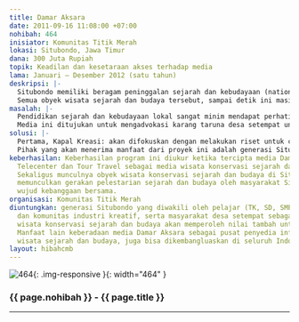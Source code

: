 ```yaml
---
title: Damar Aksara
date: 2011-09-16 11:08:00 +07:00
nohibah: 464
inisiator: Komunitas Titik Merah
lokasi: Situbondo, Jawa Timur
dana: 300 Juta Rupiah
topik: Keadilan dan kesetaraan akses terhadap media
lama: Januari – Desember 2012 (satu tahun)
deskripsi: |-
  Situbondo memiliki beragam peninggalan sejarah dan kebudayaan (national and cultural heritage) yang cukup kaya. Diantaranya yaitu: jalan raya pos ujung timur (Anyer-Panarukan), pabrik gula (PG) peninggalan kolonial terbanyak di dunia (PG Panji, Olean, Wringin Anom, Asembagus, Demaas-Besuki), sisa kejayaan pelabuhan Panarukan, sisa bangunan kolonial di karesidenan Besuki, situs Rengganis di pegunungan Hyang Argopuro, bekas kerajaan Patukangan (cikal-bakal Panarukan) di masa Majapahit dan Blambangan, situs masa pra-sejarah, pondok pesantren Salafiyah-Syafi’iyah Sukorejo, Klenteng tua di Besuki, keberadaan gereja sejak masa kolonial, dan beberapa wisata religi (makam dan pesantren).
  Semua obyek wisata sejarah dan budaya tersebut, sampai detik ini masih belum ada perhatian khusus untuk konservasi, advokasi dan tranformasi kepada generasi muda. Akhirnya generasi muda Situbondo terancam menjadi generasi ahistoris ditengah kekayaan warisan sejarah dan budayanya sendiri. Begitupun dengan obyek sejarah dan budaya tersebut, saat ini hanya menjadi tempat yang tak berarti (nirmakna). Oleh karena itu, saat ini dibutuhkan sebuah kreasi yang memberi wacana alternatif untuk merangsang karang taruna desa, pelajar, mahasiswa dan komunitas industri kreatif agar sadar konservasi wisata sejarah dan budaya. Hal inilah yang melandasi munculnya ide pembentukan media Damar Aksara. Sebagai media edukasi, advokasi dan konservasi wisata sejarah dan budaya untuk menciptakan makna baru di dalam diri generasi muda Situbondo.
masalah: |-
  Pendidikan sejarah dan kebudayaan lokal sangat minim mendapat perhatian di dalam media maupun lembaga pendidikan. Hal ini berakibat tercerabutnya informasi dan transformasi pengetahuan untuk generasi mendatang. Fenomena ini tidak bisa dibiarkan berlarut-larut tanpa solusi. Pembentukan media konservasi wisata sejarah dan budaya Situbondo nantinya akan memberi kontribusi dalam bentuk pengetahuan dan penyedia informasi jasa wisata.
  Media ini ditujukan untuk mengadvokasi karang taruna desa setempat untuk menghargai dan melestarikan sejarah dan budaya disekitarnya. Mereka juga akan dilatih mengelola media sebagai kontributor lokal dan jasa wisata untuk memberi nilai tambah bagi diri dan lingkungannya. Selain itu, pelajar dan mahasiswa akan dilibatkan juga karena pelajar dan mahasiswa memiliki kapasitas dalam hal kemampuan mengolah teknologi, informasi dan komunikasi untuk ikut andil mengembangkan dan mempromosikan potensi konservasi wisata sejarah dan budaya Situbondo. Sesuai tujuan kegiatan ini, yaitu membuat media Damar Aksara sebagai panduan konservasi wisata edukasi dan transformasi sejarah-budaya secara empiris bagi generasi muda.
solusi: |-
  Pertama, Kapal Kreasi: akan difokuskan dengan melakukan riset untuk content media Damar Aksara. Riset obyek konservasi wisata: akan dilakukan bersama ahli sejarah dan budaya (Fakultas Sastra Universitas Jember). Riset SDM pengelola konservasi wisata: akan dilakukan riset aksi dan advokasi bersama tim ahli (Akademi Pariwisata Universitas Muhammadiyah Jember) untuk karang taruna desa di sekitar obyek wisata. Hasil dari riset ini nantinya akan dibuat masterplan konservasi wisata sejarah dan budaya Situbondo. Pembuatan media promosi berupa paket konservasi wisata dan telecenter. Bentuk media Damar Aksara nantinya berupa website: www.damaraksara.situbondokita.org dengan content berupa; video dokumenter, foto potensi, podcast, peta digital, e-book, dan buletin desa. Kedua, Kapal Dagang: akan difokuskan untuk pembuatan tour travel Damar Aksara. Fungsinya yaitu untuk mendukung kinerja media Damar Aksara sebagai konservasi wisata sejarah dan budaya Situbondo di masa mendatang. Yang ingin dibuktikan dari media Damar Aksara ini yaitu bagaimana menciptakan media yang bisa memberi dampak perubahan langsung bagi masyarakat.
  Pihak yang akan menerima manfaat dari proyek ini adalah generasi Situbondo yang diwakili oleh pelajar (TK, SD, SMP, SMA), mahasiswa dan komunitas industri kreatif, serta masyarakat desa setempat sebagai pengelola wisata konservasi sejarah dan budaya akan memperoleh nilai tambah untuk kesejahteraan. Manfaat lain keberadaan media Damar Aksara sebagai pusat penyedia informasi konservasi wisata sejarah dan budaya, juga bisa dikembangluaskan di seluruh Indonesia.
keberhasilan: Keberhasilan program ini diukur ketika tercipta media Damar Aksara,
  Telecenter dan Tour Travel sebagai media wisata konservasi sejarah dan budaya Situbondo.
  Sekaligus munculnya obyek wisata konservasi sejarah dan budaya di Situbondo sehingga
  memunculkan gerakan pelestarian sejarah dan budaya oleh masyarakat Situbondo sebagai
  wujud kebanggaan bersama.
organisasi: Komunitas Titik Merah
diuntungkan: generasi Situbondo yang diwakili oleh pelajar (TK, SD, SMP, SMA), mahasiswa
  dan komunitas industri kreatif, serta masyarakat desa setempat sebagai pengelola
  wisata konservasi sejarah dan budaya akan memperoleh nilai tambah untuk kesejahteraan.
  Manfaat lain keberadaan media Damar Aksara sebagai pusat penyedia informasi konservasi
  wisata sejarah dan budaya, juga bisa dikembangluaskan di seluruh Indonesia.
layout: hibahcmb
---
```


![464](/static/img/hibahcmb/464.png){: .img-responsive }{: width="464" }

### {{ page.nohibah }} - {{ page.title }}

---
